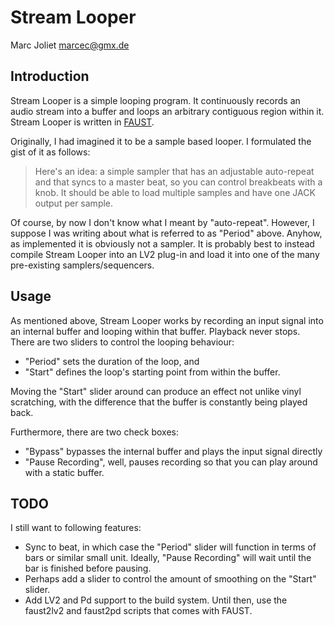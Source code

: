 # Stream Looper
Marc Joliet <marcec@gmx.de>

## Introduction

Stream Looper is a simple looping program.  It continuously records an audio
stream into a buffer and loops an arbitrary contiguous region within it.  Stream
Looper is written in [FAUST](http://faust.grame.fr).

Originally, I had imagined it to be a sample based looper. I formulated the gist
of it as follows:

> Here's an idea: a simple sampler that has an adjustable auto-repeat and that
> syncs to a master beat, so you can control breakbeats with a knob. It should be
> able to load multiple samples and have one JACK output per sample.

Of course, by now I don't know what I meant by "auto-repeat". However, I suppose
I was writing about what is referred to as "Period" above. Anyhow, as
implemented it is obviously not a sampler.  It is probably best to instead
compile Stream Looper into an LV2 plug-in and load it into one of the many
pre-existing samplers/sequencers.

## Usage

As mentioned above, Stream Looper works by recording an input signal into an
internal buffer and looping within that buffer.  Playback never stops.  There
are two sliders to control the looping behaviour:

- "Period" sets the duration of the loop, and
- "Start" defines the loop's starting point from within the buffer.

Moving the "Start" slider around can produce an effect not unlike vinyl
scratching, with the difference that the buffer is constantly being played back.

Furthermore, there are two check boxes:

- "Bypass" bypasses the internal buffer and plays the input signal directly
- "Pause Recording", well, pauses recording so that you can play around with a
  static buffer.

## TODO

I still want to following features:

- Sync to beat, in which case the "Period" slider will function in terms of bars
  or similar small unit. Ideally, "Pause Recording" will wait until the bar is
  finished before pausing.
- Perhaps add a slider to control the amount of smoothing on the "Start" slider.
- Add LV2 and Pd support to the build system. Until then, use the faust2lv2 and
  faust2pd scripts that comes with FAUST.
